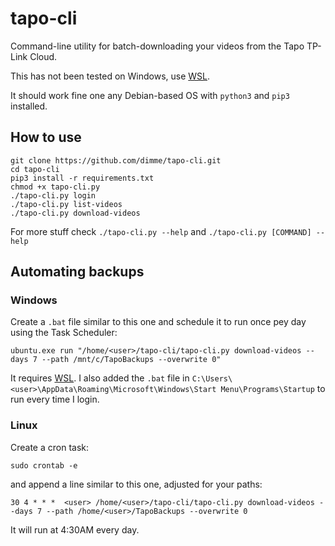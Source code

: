 # tapo-cli
Command-line utility for batch-downloading your videos from the Tapo TP-Link Cloud.

This has not been tested on Windows, use [WSL](https://learn.microsoft.com/en-us/windows/wsl/install).

It should work fine one any Debian-based OS with `python3` and `pip3` installed.

## How to use
```
git clone https://github.com/dimme/tapo-cli.git
cd tapo-cli
pip3 install -r requirements.txt
chmod +x tapo-cli.py
./tapo-cli.py login
./tapo-cli.py list-videos
./tapo-cli.py download-videos
```

For more stuff check `./tapo-cli.py --help` and `./tapo-cli.py [COMMAND] --help`

## Automating backups
### Windows
Create a `.bat` file similar to this one and schedule it to run once pey day using the Task Scheduler:
```
ubuntu.exe run "/home/<user>/tapo-cli/tapo-cli.py download-videos --days 7 --path /mnt/c/TapoBackups --overwrite 0"
```
It requires [WSL](https://learn.microsoft.com/en-us/windows/wsl/install). I also added the `.bat` file in `C:\Users\<user>\AppData\Roaming\Microsoft\Windows\Start Menu\Programs\Startup` to run every time I login.

### Linux

Create a cron task:

```
sudo crontab -e
```

and append a line similar to this one, adjusted for your paths:

```
30 4 * * *  <user> /home/<user>/tapo-cli/tapo-cli.py download-videos --days 7 --path /home/<user>/TapoBackups --overwrite 0
```

It will run at 4:30AM every day.
